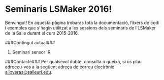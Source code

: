 Seminaris LSMaker 2016!
===================
Benvingut! En aquesta pàgina trobaràs tota la documentació, fitxers de codi i exemples que s'hagin utilitzat a les sessions dels seminaris de l'LSMaker de la Salle durant el curs 2015-2016.


###Contingut actual###
1. Seminari sensor IR


###Contacte###
Per qualsevol dubte, consulta o queixa, si us plau adreceu-vos a la següent adreça de correu electrònic alloveras@salleurl.edu. 
